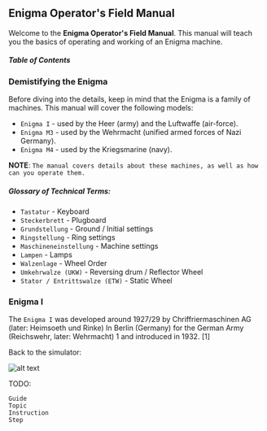 ## Enigma Operator's Field Manual

Welcome to the **Enigma Operator's Field Manual**. This manual will teach you the basics of operating and working of an Enigma machine.

##### Table of Contents

### Demistifying the Enigma <a name="introduction"></a>

Before diving into the details, keep in mind that the Enigma is a family of machines. This manual will cover the following models:

- `Enigma I` - used by the Heer (army) and the Luftwaffe (air-force).
- `Enigma M3` - used by the Wehrmacht (unified armed forces of Nazi Germany).
- `Enigma M4` - used by the Kriegsmarine (navy).

**NOTE**: `The manual covers details about these machines, as well as how can you operate them.`

##### Glossary of Technical Terms:

- `Tastatur` - Keyboard
- `Steckerbrett` - Plugboard
- `Grundstellung` - Ground / Initial settings
- `Ringstellung` - Ring settings
- `Maschineneinstellung` - Machine settings
- `Lampen` - Lamps
- `Walzenlage` - Wheel Order
- `Umkehrwalze (UKW)` - Reversing drum / Reflector Wheel
- `Stator / Entrittswalze (ETW)` - Static Wheel

### Enigma I

The `Enigma I` was developed around 1927/29 by Chriffrier­maschinen AG (later: Heimsoeth und Rinke) In Berlin (Germany) for the German Army (Reichswehr, later: Wehrmacht) 1 and introduced in 1932. [1]

Back to the simulator:

![alt text](enigma-photos/ENIGMA-I.png "Title")

TODO:

    Guide
    Topic
    Instruction
    Step
